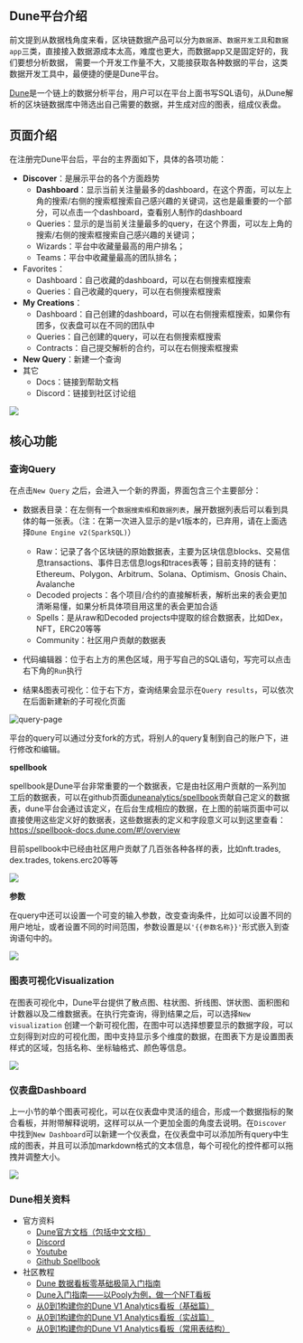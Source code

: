 ## Dune平台介绍
前文提到从数据栈角度来看，区块链数据产品可以分为`数据源`、`数据开发工具`和`数据app`三类，直接接入数据源成本太高，难度也更大，而数据app又是固定好的，我们要想分析数据，
需要一个开发工作量不大，又能接获取各种数据的平台，这类数据开发工具中，最便捷的便是Dune平台。

[Dune](dune.com)是一个链上的数据分析平台，用户可以在平台上面书写SQL语句，从Dune解析的区块链数据库中筛选出自己需要的数据，并生成对应的图表，组成仪表盘。



## 页面介绍

在注册完Dune平台后，平台的主界面如下，具体的各项功能：

- **Discover**：是展示平台的各个方面趋势
  - **Dashboard**：显示当前关注量最多的dashboard，在这个界面，可以左上角的搜索/右侧的搜索框搜索自己感兴趣的关键词，这也是最重要的一个部分，可以点击一个dashboard，查看别人制作的dashboard
  - Queries：显示的是当前关注量最多的query，在这个界面，可以左上角的搜索/右侧的搜索框搜索自己感兴趣的关键词；
  - Wizards：平台中收藏量最高的用户排名；
  - Teams：平台中收藏量最高的团队排名；
- Favorites：
  - Dashboard：自己收藏的dashboard，可以在右侧搜索框搜索
  - Queries：自己收藏的query，可以在右侧搜索框搜索
- **My Creations**：
  - Dashboard：自己创建的dashboard，可以在右侧搜索框搜索，如果你有团多，仪表盘可以在不同的团队中
  - Queries：自己创建的query，可以在右侧搜索框搜索
  - Contracts：自己提交解析的合约，可以在右侧搜索框搜索
- **New Query**：新建一个查询
- 其它
  - Docs：链接到帮助文档
  - Discord：链接到社区讨论组

![](images/main-page.png)

## 核心功能

### 查询Query

在点击`New Query` 之后，会进入一个新的界面，界面包含三个主要部分：

- 数据表目录：在左侧有一个`数据搜索框`和`数据列表`，展开数据列表后可以看到具体的每一张表。（注：在第一次进入显示的是v1版本的，已弃用，请在上面选择`Dune Engine v2(SparkSQL)`）
  - Raw：记录了各个区块链的原始数据表，主要为区块信息blocks、交易信息transactions、事件日志信息logs和traces表等；目前支持的链有：Ethereum、Polygon、Arbitrum、Solana、Optimism、Gnosis Chain、Avalanche
  - Decoded projects：各个项目/合约的直接解析表，解析出来的表会更加清晰易懂，如果分析具体项目用这里的表会更加合适
  - Spells：是从raw和Decoded projects中提取的综合数据表，比如Dex，NFT，ERC20等等
  - Community：社区用户贡献的数据表

- 代码编辑器：位于右上方的黑色区域，用于写自己的SQL语句，写完可以点击右下角的`Run`执行
- 结果&图表可视化：位于右下方，查询结果会显示在`Query results`，可以依次在后面新建新的子可视化页面

![query-page](images/query-page.png)

平台的query可以通过分支fork的方式，将别人的query复制到自己的账户下，进行修改和编辑。

**spellbook**

spellbook是Dune平台非常重要的一个数据表，它是由社区用户贡献的一系列加工后的数据表，可以在github页面[duneanalytics/spellbook](https://github.com/duneanalytics/spellbook)贡献自己定义的数据表，dune平台会通过该定义，在后台生成相应的数据，在上图的前端页面中可以直接使用这些定义好的数据表，这些数据表的定义和字段意义可以到这里查看：https://spellbook-docs.dune.com/#!/overview

目前spellbook中已经由社区用户贡献了几百张各种各样的表，比如nft.trades, dex.trades, tokens.erc20等等

![](images/spellbook.png)

**参数**

在query中还可以设置一个可变的输入参数，改变查询条件，比如可以设置不同的用户地址，或者设置不同的时间范围，参数设置是以`'{{参数名称}}'`形式嵌入到查询语句中的。

![](images/query-params.png)

### 图表可视化Visualization

在图表可视化中，Dune平台提供了散点图、柱状图、折线图、饼状图、面积图和计数器以及二维数据表。在执行完查询，得到结果之后，可以选择`New visualization` 创建一个新可视化图，在图中可以选择想要显示的数据字段，可以立刻得到对应的可视化图，图中支持显示多个维度的数据，在图表下方是设置图表样式的区域，包括名称、坐标轴格式、颜色等信息。

![](images/visualization.png)

 ### 仪表盘Dashboard

上一小节的单个图表可视化，可以在仪表盘中灵活的组合，形成一个数据指标的聚合看板，并附带解释说明，这样可以从一个更加全面的角度去说明。在`Discover`中找到`New Dashboard`可以新建一个仪表盘，在仪表盘中可以添加所有query中生成的图表，并且可以添加markdown格式的文本信息，每个可视化的控件都可以拖拽并调整大小。



![](images/dashboard.png)


### Dune相关资料
- 官方资料
  - [Dune官方文档（包括中文文档）](https://dune.com/docs/)
  - [Discord](https://discord.com/invite/ErrzwBz)
  - [Youtube](https://www.youtube.com/channel/UCPrm9d2hLd_YxSExH7oRyAg)
  - [Github Spellbook](https://github.com/duneanalytics/spellbook)
- 社区教程
  - [Dune 数据看板零基础极简入门指南](https://twitter.com/gm365/status/1525013340459716608)
  - [Dune入门指南——以Pooly为例，做一个NFT看板](https://mirror.xyz/0xa741296A1E9DDc3D6Cf431B73C6225cFb5F6693a/iVzr5bGcGKKCzuvl902P05xo7fxc2qWfqfIHwmCXDI4)
  - [从0到1构建你的Dune V1 Analytics看板（基础篇）](https://mirror.xyz/0xbi.eth/6cbedGOx0GwZdvuxHeyTAgn333jaT34y-2qryvh8Fio)
  - [从0到1构建你的Dune V1 Analytics看板（实战篇）](https://mirror.xyz/0xbi.eth/603BIaKXn7s2_7A84oayY_Fn5XUPh6zDsv2OlQTdzCg)
  - [从0到1构建你的Dune V1 Analytics看板（常用表结构）](https://mirror.xyz/0xbi.eth/uSr336PzXtqMuE_LPBewbJ1CHN2oUs40-TDET2rnkqU)